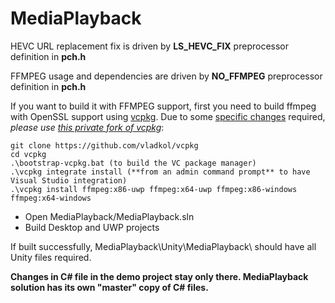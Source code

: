 # MediaPlayback

HEVC URL replacement fix is driven by **LS_HEVC_FIX** preprocessor definition in **pch.h** 

FFMPEG usage and dependencies are driven by **NO_FFMPEG** preprocessor definition in **pch.h** 

If you want to build it with FFMPEG support, first you need to build ffmpeg with OpenSSL support using [vcpkg](https://github.com/Microsoft/vcpkg). 
Due to some [specific changes](https://blogs.msdn.microsoft.com/gillesk/2017/06/21/building-ffmpeg-for-windows-with-httpstls-support/) required, *please use [this private fork of vcpkg](https://github.com/vladkol/vcpkg)*: 

```
git clone https://github.com/vladkol/vcpkg 
cd vcpkg
.\bootstrap-vcpkg.bat (to build the VC package manager)
.\vcpkg integrate install (**from an admin command prompt** to have Visual Studio integration)
.\vcpkg install ffmpeg:x86-uwp ffmpeg:x64-uwp ffmpeg:x86-windows ffmpeg:x64-windows
```
* Open MediaPlayback/MediaPlayback.sln 
* Build Desktop and UWP projects 

If built successfully, MediaPlayback\Unity\MediaPlayback\ should have all Unity files required.

**Changes in C# file in the demo project stay only there. MediaPlayback solution has its own "master" copy of C# files.**
